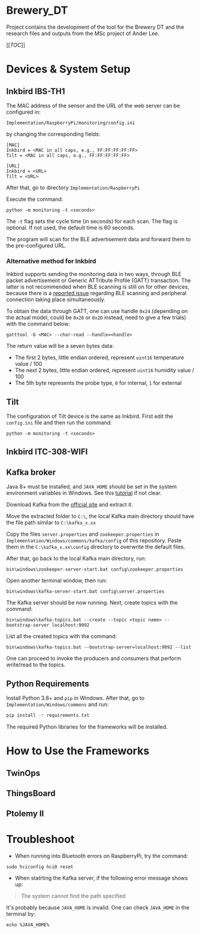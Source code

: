 # Brewery_DT

Project contains the development of the tool for the Brewery DT and the research files and outputs from the MSc project  of Ander Lee. 

[[_TOC_]]

# Devices & System Setup
## Inkbird IBS-TH1
The MAC address of the sensor and the URL of the web server can be configured in:

`Implementation/RaspberryPi/monitoring/config.ini` 

by changing the corresponding fields:
```
[MAC]
Inkbird = <MAC in all caps, e.g., FF:FF:FF:FF:FF>
Tilt = <MAC in all caps, e.g., FF:FF:FF:FF:FF>

[URL]
Inkbird = <URL>
Tilt = <URL>
```
After that, go to directory `Implementation/RaspberryPi`

Execute the command:

```
python -m monitoring -t <seconds>
```

The `-t` flag sets the cycle time (in seconds) for each scan. The flag is optional. If not used, the default time is 60 seconds.

The program will scan for the BLE advertisement data and forward them to the pre-configured URL.

### Alternative method for Inkbird
Inkbird supports sending the monitoring data in two ways, through BLE packet advertisement or Generic ATTribute Profile (GATT) transaction. The latter is not recommended when BLE scanning is still on for other devices, because there is a [reported issue](https://forums.raspberrypi.com/viewtopic.php?f=28&t=268779&p=1631047#p1631047) regarding BLE scanning and peripheral connection taking place simultaneously.

To obtain the data through GATT, one can use handle `0x24` (depending on the actual model, could be `0x28` or `0x2D` instead, need to give a few trials) with the command below:

```shell
gatttool -b <MAC> --char-read --handle=<handle> 
```

The return value will be a seven bytes data:

- The first 2 bytes, little endian ordered, represent `uint16` temperature value / 100 
- The next 2 bytes, little endian ordered, represent `uint16` humidity value / 100 
- The 5th byte represents the probe type, `0` for internal, `1` for external 

## Tilt
The configuration of Tilt device is the same as Inkbird. First edit the `config.ini` file and then run the command:

```shell
python -m monitoring -t <seconds>
```

## Inkbird ITC-308-WIFI

## Kafka broker
Java 8+ must be installed, and `JAVA_HOME` should be set in the system environment variables in Windows. See this [tutorial](https://confluence.atlassian.com/doc/setting-the-java_home-variable-in-windows-8895.html) if not clear.

Download Kafka from the [official site](https://kafka.apache.org/downloads) and extract it.

Move the extracted folder to `C:\`, the local Kafka main directory should have the file path similar to `C:\kafka_x.xx` 

Copy the files `server.properties` and `zookeeper.properties` in `Implementation/Windows/commons/kafka/config` of this repository. 
Paste them in the `C:\kafka_x.xx\config` directory to overwrite the default files. 

After that, go back to the local Kafka main directory, run:

```
bin\windows\zookeeper-server-start.bat config\zookeeper.properties
```

Open another terminal window, then run:

```
bin\windows\kafka-server-start.bat config\server.properties
```

The Kafka server should be now running. Next, create topics with the command:
```
bin\windows\kafka-topics.bat --create --topic <topic name> --bootstrap-server localhost:9092

```
List all the created topics with the command:
```
bin\windows\kafka-topics.bat --bootstrap-server=localhost:9092 --list
```

One can proceed to invoke the producers and consumers that perform write/read to the topics.

## Python Requirements
Install Python 3.8+ and `pip` in Windows. After that, go to `Implementation/Windows/commons` and run:

```bash
pip install -r requirements.txt
```

The required Python libraries for the frameworks will be installed.


# How to Use the Frameworks
## TwinOps
## ThingsBoard
## Ptolemy II


# Troubleshoot
- When running into Bluetooth errors on RaspberryPi, try the command: 
```shell
sudo hciconfig hci0 reset
```
- When statrting the Kafka server, if the following error message shows up:
> The system cannot find the path specified

It's probably because `JAVA_HOME` is invalid. One can check `JAVA_HOME` in the terminal by:
```
echo %JAVA_HOME%
```
